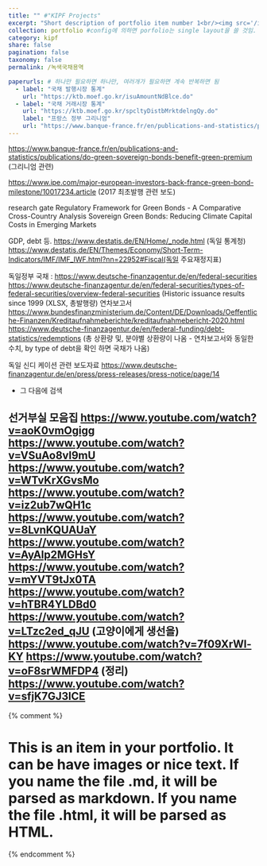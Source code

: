 ```yaml
---
title: "" #"KIPF Projects"
excerpt: "Short description of portfolio item number 1<br/><img src='/images/500x300.png'>"
collection: portfolio #config에 의하면 porfolio는 single layout을 쓸 것임.
category: kipf
share: false
pagination: false
taxonomy: false
permalink: /녹색국채용역

paperurls: # 하나만 필요하면 하나만, 여러개가 필요하면 계속 반복하면 됨
  - label: "국채 발행시장 통계"
    url: "https://ktb.moef.go.kr/isuAmountNdBlce.do"
  - label: "국채 거래시장 통계"
    url: "https://ktb.moef.go.kr/spcltyDistbMrktdelngQy.do"
    label: "프랑스 정부 그리니엄"
    url: "https://www.banque-france.fr/en/publications-and-statistics/publications/green-premium-can-firms-fund-their-green-projects-lower-cost"
---
```


https://www.banque-france.fr/en/publications-and-statistics/publications/do-green-sovereign-bonds-benefit-green-premium (그리니엄 관련)

https://www.ipe.com/major-european-investors-back-france-green-bond-milestone/10017234.article (2017 최초발행 관련 보도)

research gate
Regulatory Framework for Green Bonds - A Comparative Cross-Country Analysis
Sovereign Green Bonds: Reducing Climate Capital Costs in Emerging Markets

GDP, debt 등.
https://www.destatis.de/EN/Home/_node.html (독일 통계청)
https://www.destatis.de/EN/Themes/Economy/Short-Term-Indicators/IMF/IMF_IWF.html?nn=22952#Fiscal(독일 주요재정지표)


독일정부 국채 : https://www.deutsche-finanzagentur.de/en/federal-securities
https://www.deutsche-finanzagentur.de/en/federal-securities/types-of-federal-securities/overview-federal-securities (Historic issuance results since 1999 (XLSX, 총발행량)
연차보고서 https://www.bundesfinanzministerium.de/Content/DE/Downloads/Oeffentliche-Finanzen/Kreditaufnahmeberichte/kreditaufnahmebericht-2020.html
https://www.deutsche-finanzagentur.de/en/federal-funding/debt-statistics/redemptions (총 상환량 및, 분야별 상환량이 나옴 - 연차보고서와 동일한 수치, by type of debt을 확인 하면 국채가 나옴)


독일 신디 케이션 관련 보도자료 https://www.deutsche-finanzagentur.de/en/press/press-releases/press-notice/page/14
- 그 다음에 검색

선거부실 모음집
https://www.youtube.com/watch?v=aoK0vmOgigg
https://www.youtube.com/watch?v=VSuAo8vl9mU
https://www.youtube.com/watch?v=WTvKrXGvsMo
https://www.youtube.com/watch?v=iz2ub7wQH1c
https://www.youtube.com/watch?v=8LvnKQUAUaY
https://www.youtube.com/watch?v=AyAlp2MGHsY
https://www.youtube.com/watch?v=mYVT9tJx0TA
https://www.youtube.com/watch?v=hTBR4YLDBd0
https://www.youtube.com/watch?v=LTzc2ed_qJU (고양이에게 생선을)
https://www.youtube.com/watch?v=7f09XrWl-KY
https://www.youtube.com/watch?v=oF8srWMFDP4 (정리)
https://www.youtube.com/watch?v=sfjK7GJ3lCE
---






{% comment %}
# This is an item in your portfolio. It can be have images or nice text. If you name the file .md, it will be parsed as markdown. If you name the file .html, it will be parsed as HTML. 
{% endcomment %}
